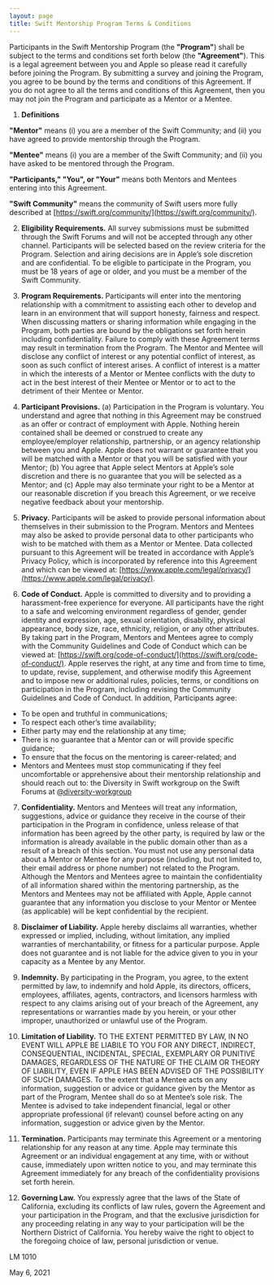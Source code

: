 ```yaml
---
layout: page
title: Swift Mentorship Program Terms & Conditions
---
```


Participants in the Swift Mentorship Program (the **"Program"**) shall be subject to the terms and conditions set forth below (the **"Agreement"**). This is a legal agreement between you and Apple so please read it carefully before joining the Program. By submitting a survey and joining the Program, you agree to be bound by the terms and conditions of this Agreement. If you do not agree to all the terms and conditions of this Agreement, then you may not join the Program and participate as a Mentor or a Mentee.

1. **Definitions**

**"Mentor"** means (i) you are a member of the Swift Community; and (ii) you have agreed to provide mentorship through the Program.

**"Mentee"** means (i) you are a member of the Swift Community; and (ii) you have asked to be mentored through the Program.

**"Participants," "You", or "Your"** means both Mentors and Mentees entering into this Agreement. 

**"Swift Community"** means the community of Swift users more fully described at [https://swift.org/community/](https://swift.org/community/).

2. **Eligibility Requirements.** All survey submissions must be submitted through the Swift Forums and will not be accepted through any other channel. Participants will be selected based on the review criteria for the Program. Selection and airing decisions are in Apple’s sole discretion and are confidential. To be eligible to participate in the Program, you must be 18 years of age or older, and you must be a member of the Swift Community. 

3. **Program Requirements.**  Participants will enter into the mentoring relationship with a commitment to assisting each other to develop and learn in an environment that will support honesty, fairness and respect. When discussing matters or sharing information while engaging in the Program, both parties are bound by the obligations set forth herein including confidentiality. Failure to comply with these Agreement terms may result in termination from the Program. The Mentor and Mentee will disclose any conflict of interest or any potential conflict of interest, as soon as such conflict of interest arises. A conflict of interest is a matter in which the interests of a Mentor or Mentee conflicts with the duty to act in the best interest of their Mentee or Mentor or to act to the detriment of their Mentee or Mentor.  

4. **Participant Provisions.**  (a) Participation in the Program is voluntary. You understand and agree that nothing in this Agreement may be construed as an offer or contract of employment with Apple. Nothing herein contained shall be deemed or construed to create any employee/employer relationship, partnership, or an agency relationship between you and Apple. Apple does not warrant or guarantee that you will be matched with a Mentor or that you will be satisfied with your Mentor; (b) You agree that Apple select Mentors at Apple’s sole discretion and there is no guarantee that you will be selected as a Mentor; and (c) Apple may also terminate your right to be a Mentor at our reasonable discretion if you breach this Agreement, or we receive negative feedback about your mentorship. 

5. **Privacy.**  Participants will be asked to provide personal information about themselves in their submission to the Program. Mentors and Mentees may also be asked to provide personal data to other participants who wish to be matched with them as a Mentor or Mentee. Data collected pursuant to this Agreement will be treated in accordance with Apple’s Privacy Policy, which is incorporated by reference into this Agreement and which can be viewed at: [https://www.apple.com/legal/privacy/](https://www.apple.com/legal/privacy/).

6. **Code of Conduct.** Apple is committed to diversity and to providing a harassment-free experience for everyone. All participants have the right to a safe and welcoming environment regardless of gender, gender identity and expression, age, sexual orientation, disability, physical appearance, body size, race, ethnicity, religion, or any other attributes. By taking part in the Program, Mentors and Mentees agree to comply with the Community Guidelines and Code of Conduct which can be viewed at: [https://swift.org/code-of-conduct/](https://swift.org/code-of-conduct/). Apple reserves the right, at any time and from time to time, to update, revise, supplement, and otherwise modify this Agreement and to impose new or additional rules, policies, terms, or conditions on participation in the Program, including revising the Community Guidelines and Code of Conduct. In addition, Participants agree:
  * To be open and truthful in communications;
  * To respect each other’s time availability;
  * Either party may end the relationship at any time;
  * There is no guarantee that a Mentor can or will provide specific guidance;
  * To ensure that the focus on the mentoring is career-related; and
  * Mentors and Mentees must stop communicating if they feel uncomfortable or apprehensive about their mentorship relationship and should reach out to: the Diversity in Swift workgroup on the Swift Forums at [@diversity-workgroup](https://forums.swift.org/new-message?groupname=diversity-workgroup)

7. **Confidentiality.** Mentors and Mentees will treat any information, suggestions, advice or guidance they receive in the course of their participation in the Program in confidence, unless release of that information has been agreed by the other party, is required by law or the information is already available in the public domain other than as a result of a breach of this section. You must not use any personal data about a Mentor or Mentee for any purpose (including, but not limited to, their email address or phone number) not related to the Program. Although the Mentors and Mentees agree to maintain the confidentiality of all information shared within the mentoring partnership, as the Mentors and Mentees may not be affiliated with Apple, Apple cannot guarantee that any information you disclose to your Mentor or Mentee (as applicable) will be kept confidential by the recipient. 

8. **Disclaimer of Liability.** Apple hereby disclaims all warranties, whether expressed or implied, including, without limitation, any implied warranties of merchantability, or fitness for a particular purpose. Apple does not guarantee and is not liable for the advice given to you in your capacity as a Mentee by any Mentor.

9. **Indemnity.** By participating in the Program, you agree, to the extent permitted by law, to indemnify and hold Apple, its directors, officers, employees, affiliates, agents, contractors, and licensors harmless with respect to any claims arising out of your breach of the Agreement, any representations or warranties made by you herein, or your other improper, unauthorized or unlawful use of the Program. 

10. **Limitation of Liability.** TO THE EXTENT PERMITTED BY LAW, IN NO EVENT WILL APPLE BE LIABILE TO YOU FOR ANY DIRECT, INDIRECT, CONSEQUENTIAL, INCIDENTAL, SPECIAL, EXEMPLARY OR PUNITIVE DAMAGES, REGARDLESS OF THE NATURE OF THE CLAIM OR THEORY OF LIABILITY, EVEN IF APPLE HAS BEEN ADVISED OF THE POSSIBILITY OF SUCH DAMAGES. To the extent that a Mentee acts on any information, suggestion or advice or guidance given by the Mentor as part of the Program, Mentee shall do so at Mentee’s sole risk. The Mentee is advised to take independent financial, legal or other appropriate professional (if relevant) counsel before acting on any information, suggestion or advice given by the Mentor. 

11. **Termination.** Participants may terminate this Agreement or a mentoring relationship for any reason at any time. Apple may terminate this Agreement or an individual engagement at any time, with or without cause, immediately upon written notice to you, and may terminate this Agreement immediately for any breach of the confidentiality provisions set forth herein.  

12. **Governing Law.** You expressly agree that the laws of the State of California, excluding its conflicts of law rules, govern the Agreement and your participation in the Program, and that the exclusive jurisdiction for any proceeding relating in any way to your participation will be the Northern District of California. You hereby waive the right to object to the foregoing choice of law, personal jurisdiction or venue. 

LM 1010

May 6, 2021